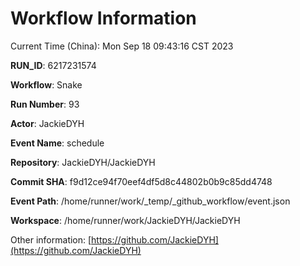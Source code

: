 # Workflow Information

Current Time (China): Mon Sep 18 09:43:16 CST 2023  

**RUN_ID**: 6217231574  

**Workflow**: Snake  

**Run Number**: 93  

**Actor**: JackieDYH  

**Event Name**: schedule  

**Repository**: JackieDYH/JackieDYH  

**Commit SHA**: f9d12ce94f70eef4df5d8c44802b0b9c85dd4748  

**Event Path**: /home/runner/work/_temp/_github_workflow/event.json  

**Workspace**: /home/runner/work/JackieDYH/JackieDYH  

Other information: [https://github.com/JackieDYH](https://github.com/JackieDYH)
